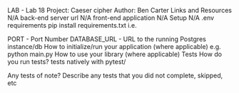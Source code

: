 LAB - Lab 18
Project: Caeser cipher
Author: Ben Carter
Links and Resources N/A
back-end server url N/A
front-end application  N/A
Setup N/A
.env requirements pip install requirements.txt
i.e.

PORT - Port Number
DATABASE_URL - URL to the running Postgres instance/db
How to initialize/run your application (where applicable)
e.g. python main.py
How to use your library (where applicable)
Tests
How do you run tests?
tests natively with pytest/

Any tests of note?
Describe any tests that you did not complete, skipped, etc